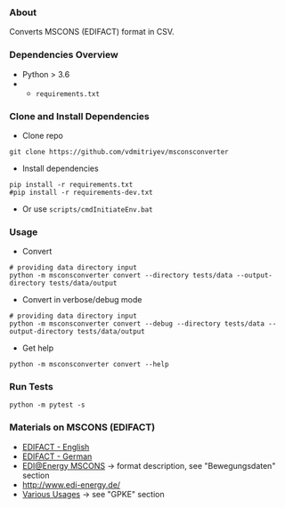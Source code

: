 ### About

Converts MSCONS (EDIFACT) format in CSV.

### Dependencies Overview

* Python > 3.6
* + ```requirements.txt```

### Clone and Install Dependencies
* Clone repo
```
git clone https://github.com/vdmitriyev/msconsconverter
```
* Install dependencies
```
pip install -r requirements.txt
#pip install -r requirements-dev.txt
```
* Or use ```scripts/cmdInitiateEnv.bat```

### Usage

* Convert
```
# providing data directory input
python -m msconsconverter convert --directory tests/data --output-directory tests/data/output 
```

* Convert in verbose/debug mode
```
# providing data directory input
python -m msconsconverter convert --debug --directory tests/data --output-directory tests/data/output 
```
* Get help
```
python -m msconsconverter convert --help
```

### Run Tests

```
python -m pytest -s
```


### Materials on MSCONS (EDIFACT)

* [EDIFACT - English](https://en.wikipedia.org/wiki/EDIFACT)
* [EDIFACT - German](https://de.wikipedia.org/wiki/EDIFACT)
* [EDI@Energy MSCONS](https://www.edi-energy.de/index.php?id=38) -> format description, see "Bewegungsdaten" section
* http://www.edi-energy.de/
* [Various Usages](https://www.bundesnetzagentur.de/DE/Service-Funktionen/Beschlusskammern/Beschlusskammer6/BK6_31_GPKE_und_GeLiGas/BK6_GPKE_undGeLi_Gas_node.html) -> see "GPKE" section
